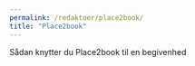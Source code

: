 ```yaml
---
permalink: /redaktoer/place2book/
title: "Place2book"
---
```


Sådan knytter du Place2book til en begivenhed